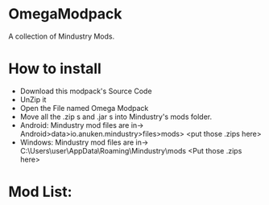 # OmegaModpack
A collection of Mindustry Mods.

# How to install

- Download this modpack's Source Code 
- UnZip it
- Open the File named Omega Modpack
- Move all the .zip s and .jar s into Mindustry's mods folder.
- Android: Mindustry mod files are in->   Android>data>io.anuken.mindustry>files>mods> <put those .zips here>
- Windows: Mindustry mod files are in->   C:\Users\user\AppData\Roaming\Mindustry\mods <Put those .zips here>
  

# Mod List:


